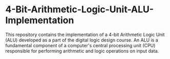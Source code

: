 # 4-Bit-Arithmetic-Logic-Unit-ALU-Implementation
This repository contains the implementation of a 4-bit Arithmetic Logic Unit (ALU) developed as a part of the digital logic design course. An ALU is a fundamental component of a computer's central processing unit (CPU) responsible for performing arithmetic and logic operations on input data.
